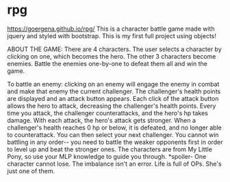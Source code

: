 # rpg
https://goergena.github.io/rpg/
This is a character battle game made with jquery and styled with bootstrap. This is my first full project using objects! 

ABOUT THE GAME:
There are 4 characters. The user selects a character by clicking on one, which becomes the hero. The other 3 characters become enemies. Battle the enemies one-by-one to defeat them all and win the game.

To battle an enemy: clicking on an enemy will engage the enemy in combat and make that enemy the current challenger. The challenger's health points are displayed and an attack button appears. Each click of the attack button allows the hero to attack, decreasing the challenger's health points. Every time you attack, the challenger counterattacks, and the hero's hp takes damage. With each attack, the hero's attack gets stronger. When a challenger's health reaches 0 hp or below, it is defeated, and no longer able to counterattack. You can then select your next challenger. You cannot win battling in any order-- you need to battle the weaker opponents first in order to level up and beat the stronger ones. The characters are from My Little Pony, so use your MLP knowledge to guide you through. 
*spoiler- One character cannot lose. The imbalance isn't an error. Life is full of OPs. She's just one of them.

